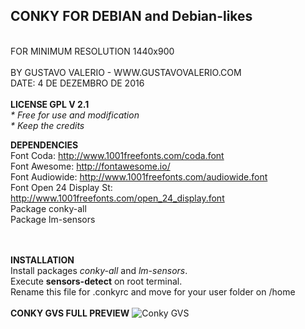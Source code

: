 <h2>CONKY FOR DEBIAN and Debian-likes</h2>
<br/>FOR MINIMUM RESOLUTION 1440x900
<br/><br/>BY GUSTAVO VALERIO - WWW.GUSTAVOVALERIO.COM
<br/>DATE: 4 DE DEZEMBRO DE 2016
<br/><br/><strong>LICENSE GPL V 2.1</strong>
<br/><i>* Free for use and modification
<br/>* Keep the credits</i>

<strong>DEPENDENCIES</strong>
<br/>Font Coda: http://www.1001freefonts.com/coda.font
<br/>Font Awesome: http://fontawesome.io/
<br/>Font Audiowide: http://www.1001freefonts.com/audiowide.font
<br/>Font Open 24 Display St: http://www.1001freefonts.com/open_24_display.font
<br/>Package conky-all
<br/>Package lm-sensors

<br/><br/><strong>INSTALLATION</strong>
<br/>Install packages <i>conky-all</i> and <i>lm-sensors</i>.
<br/>Execute <strong>sensors-detect</strong> on root terminal.
<br/>Rename this file for .conkyrc and move for your user folder on /home
<br/><br/><strong>CONKY GVS FULL PREVIEW</strong>
<img src="https://github.com/gustavovalerio/Conky/blob/master/Conkyrc-gvs-full-preview.png" alt="Conky GVS" />
